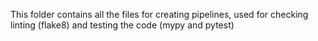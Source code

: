 This folder contains all the files for creating pipelines, used for checking linting (flake8) and testing the code (mypy and pytest)
